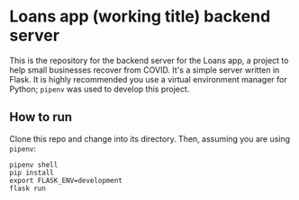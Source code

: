 # Loans app (working title) backend server

This is the repository for the backend server for the Loans app, a project to help small businesses recover from COVID. It's a simple server written in Flask. It is highly recommended you use a virtual environment manager for Python; `pipenv` was used to develop this project.

## How to run

Clone this repo and change into its directory. Then, assuming you are using `pipenv`:

```
pipenv shell
pip install
export FLASK_ENV=development
flask run
```
